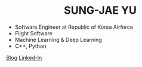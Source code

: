 # <center>SUNG-JAE YU<center>

* Software Engineer at Republic of Korea Airforce
* Flight Software
* Machine Learning & Deep Learning
* C++, Python

[Blog](href="https://sungjaeyu.github.io/")
[Linked-In](href="https://www.linkedin.com/in/sungjae-yu-582b95203/")
